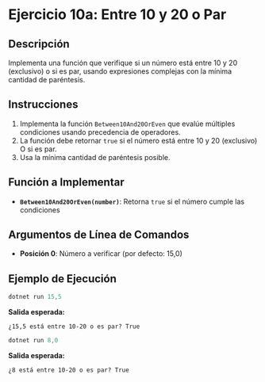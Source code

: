 # Ejercicio 10a: Entre 10 y 20 o Par

## Descripción
Implementa una función que verifique si un número está entre 10 y 20 (exclusivo) o si es par, usando expresiones complejas con la mínima cantidad de paréntesis.

## Instrucciones
1. Implementa la función `Between10And20OrEven` que evalúe múltiples condiciones usando precedencia de operadores.
2. La función debe retornar `true` si el número está entre 10 y 20 (exclusivo) O si es par.
3. Usa la mínima cantidad de paréntesis posible.

## Función a Implementar
- **`Between10And20OrEven(number)`**: Retorna `true` si el número cumple las condiciones

## Argumentos de Línea de Comandos
- **Posición 0**: Número a verificar (por defecto: 15,0)

## Ejemplo de Ejecución

```powershell
dotnet run 15,5
```
**Salida esperada:**
```
¿15,5 está entre 10-20 o es par? True
```

```powershell
dotnet run 8,0
```
**Salida esperada:**
```
¿8 está entre 10-20 o es par? True
```